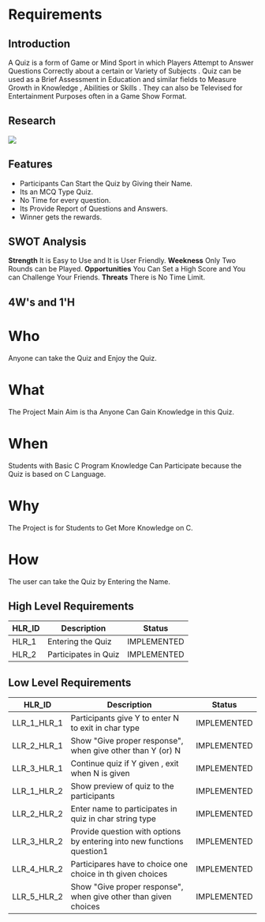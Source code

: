 # Requirements
##  Introduction
A Quiz is a form of Game or Mind Sport in which Players Attempt to Answer Questions Correctly about a certain or Variety of Subjects . Quiz can be used as a Brief Assessment in Education and similar fields to Measure Growth in Knowledge , Abilities or Skills . They can also be Televised for Entertainment Purposes often in a Game Show Format.

## Research
![](https://viralsolutions.net/wp-content/uploads/2019/06/shutterstock_749036344.jpg)


## Features 

- Participants Can Start the Quiz by Giving their Name.
- Its an MCQ Type Quiz.
- No Time for every question.
- Its Provide Report of Questions and Answers.
- Winner gets the rewards.

## SWOT Analysis

**Strength** 
It is Easy to Use and It is User Friendly.
**Weekness**
Only Two Rounds can be Played.
**Opportunities**
You Can Set a High Score and You can Challenge Your Friends.
**Threats**
There is No Time Limit.


## 4W's and 1'H

# Who
Anyone can take the Quiz and Enjoy the Quiz.
# What
The Project Main Aim is tha Anyone Can Gain Knowledge in this Quiz.
# When
Students with Basic C Program Knowledge Can Participate because the Quiz is based on C Language.
# Why
The Project is for Students to Get More Knowledge on C.
# How
The user can take the Quiz by Entering the Name.

## High Level Requirements

| HLR_ID | 	Description | Status |
| ------ | ------ | ------ |
| HLR_1 | Entering the Quiz | IMPLEMENTED |
|  HLR_2 | Participates in Quiz | IMPLEMENTED |

## Low Level Requirements

| HLR_ID |Description | Status |
| ------ | ------ | ------ |
| LLR_1_HLR_1 | Participants give Y to enter N to exit in char type | IMPLEMENTED |
|LLR_2_HLR_1 |	Show "Give proper response", when give other than Y (or) N| IMPLEMENTED |	
|LLR_3_HLR_1 |	Continue quiz if Y given , exit when N is given| IMPLEMENTED |
|LLR_1_HLR_2 |	Show preview of quiz to the participants| IMPLEMENTED |
|LLR_2_HLR_2 |	Enter name to participates in quiz in char string type| IMPLEMENTED |
|LLR_3_HLR_2 |	Provide question with options by entering into new functions question1| IMPLEMENTED |
|LLR_4_HLR_2 |	Participares have to choice one choice in th given choices| IMPLEMENTED |
|LLR_5_HLR_2 |	Show "Give proper response", when give other than given choices| IMPLEMENTED |








